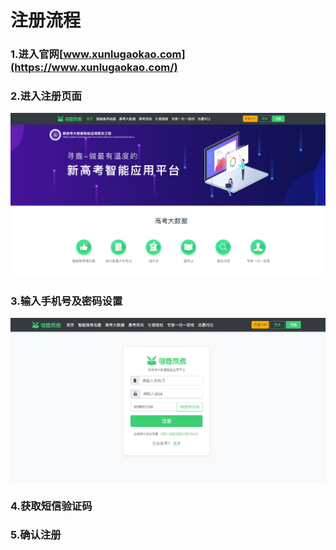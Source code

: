 # 注册流程

### 1.进入官网[www.xunlugaokao.com](https://www.xunlugaokao.com/)

### 2.进入注册页面

![](../.gitbook/assets/tim-jie-tu-20180530113044.png)

### 3.输入手机号及密码设置

![](../.gitbook/assets/tim-jie-tu-20180530113234.png)

### 4.获取短信验证码

### 5.确认注册

### 

##  

